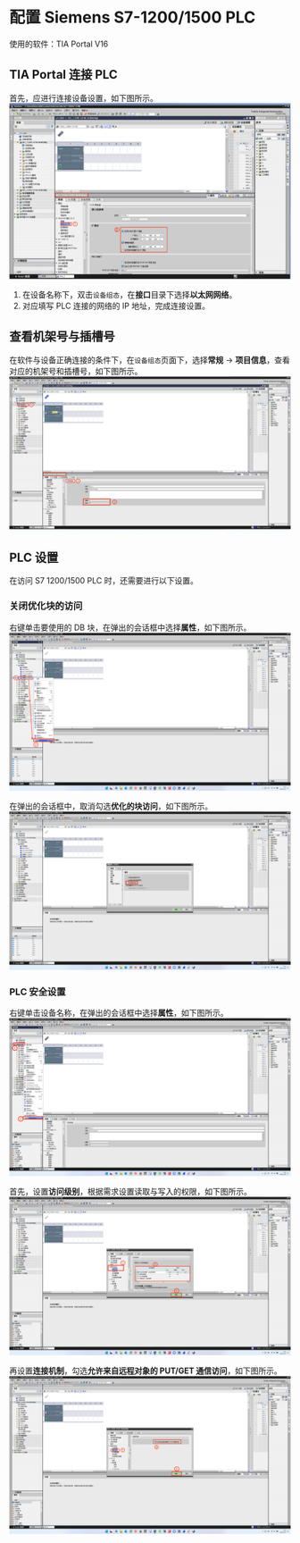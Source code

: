 # 配置 Siemens S7-1200/1500 PLC

使用的软件：TIA Portal V16

## TIA Portal 连接 PLC

首先，应进行连接设备设置，如下图所示。
![connection](./assets/connection.png)

1. 在设备名称下，双击`设备组态`，在**接口**目录下选择**以太网网络**。
2. 对应填写 PLC 连接的网络的 IP 地址，完成连接设置。

## 查看机架号与插槽号

在软件与设备正确连接的条件下，在`设备组态`页面下，选择**常规** -> **项目信息**，查看对应的机架号和插槽号，如下图所示。
![slot-rack](./assets/slot-rack.png)

## PLC 设置

在访问 S7 1200/1500 PLC 时，还需要进行以下设置。

### 关闭优化块的访问

右键单击要使用的 DB 块，在弹出的会话框中选择**属性**，如下图所示。
![db-setting](./assets/db-setting.png)

在弹出的会话框中，取消勾选**优化的块访问**，如下图所示。
![db-optimied](./assets/db-optimied.png)

### PLC 安全设置

右键单击设备名称，在弹出的会话框中选择**属性**，如下图所示。
![plc-setting](./assets/plc-setting.png)

首先，设置**访问级别**，根据需求设置读取与写入的权限，如下图所示。
![plc-permission-control](./assets/plc-permission-control.png)

再设置**连接机制**，勾选**允许来自远程对象的 PUT/GET 通信访问**，如下图所示。
![plc-access-control](./assets/plc-access-control.png)
